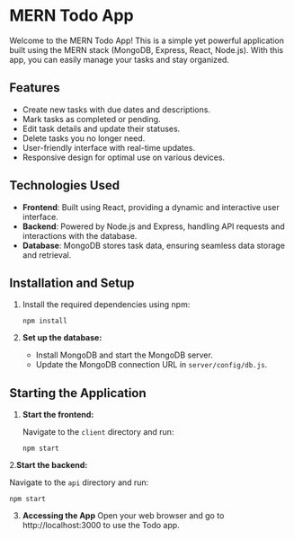 # MERN Todo App

Welcome to the MERN Todo App! This is a simple yet powerful application built using the MERN stack (MongoDB, Express, React, Node.js). With this app, you can easily manage your tasks and stay organized.

## Features

- Create new tasks with due dates and descriptions.
- Mark tasks as completed or pending.
- Edit task details and update their statuses.
- Delete tasks you no longer need.
- User-friendly interface with real-time updates.
- Responsive design for optimal use on various devices.

## Technologies Used

- **Frontend**: Built using React, providing a dynamic and interactive user interface.
- **Backend**: Powered by Node.js and Express, handling API requests and interactions with the database.
- **Database**: MongoDB stores task data, ensuring seamless data storage and retrieval.

## Installation and Setup

1. Install the required dependencies using npm:

    
    `npm install`
    

2. **Set up the database:**

   - Install MongoDB and start the MongoDB server.
   - Update the MongoDB connection URL in `server/config/db.js`.

## Starting the Application

1. **Start the frontend:**
   
   Navigate to the `client` directory and run:

   
   `npm start`

2.**Start the backend:**
   
   Navigate to the `api` directory and run:

   
   `npm start`

3. **Accessing the App**
   Open your web browser and go to http://localhost:3000 to use the Todo app.